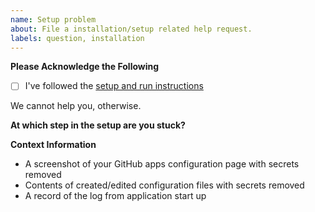 ```yaml
---
name: Setup problem
about: File a installation/setup related help request.
labels: question, installation
---
```



__Please Acknowledge the Following__

* [ ] I've followed the [setup and run instructions](https://github.com/nikku/wuffle/blob/main/docs/SETUP.md)

We cannot help you, otherwise.


__At which step in the setup are you stuck?__

<!-- Please share how the setup problem manifests -->


__Context Information__

<!-- Please share the following information -->

* A screenshot of your GitHub apps configuration page with secrets removed
* Contents of created/edited configuration files with secrets removed
* A record of the log from application start up
